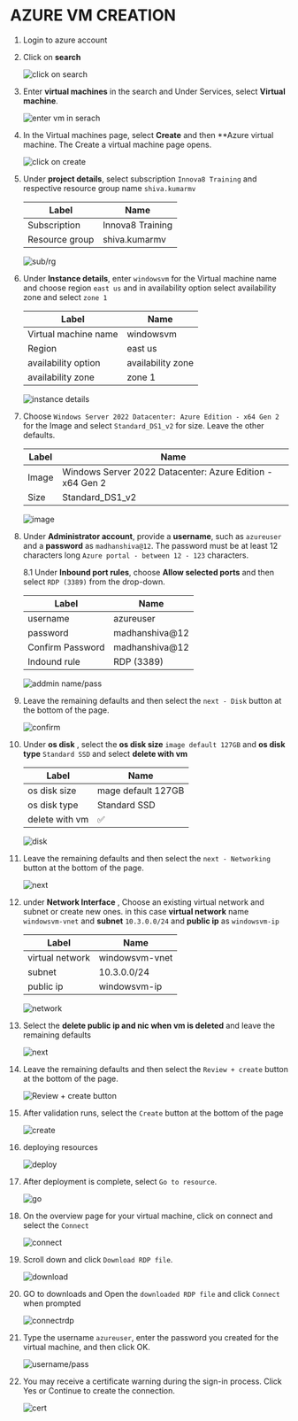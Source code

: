 # AZURE VM CREATION
1. Login to azure account
2. Click on **search**
   
   ![click on search](images/1.jpg)

3. Enter **virtual machines** in the search and Under Services, select **Virtual machine**.

   ![enter vm in serach](images/1.1.jpg)

4. In the Virtual machines page, select **Create** and then **Azure virtual machine. The Create a virtual machine page opens.

   ![click on create](images/2.jpg)

5. Under **project details**, select subscription `Innova8 Training` and respective resource group name `shiva.kumarmv`

   |Label|Name|
   |---|---|
   |Subscription|Innova8 Training|
   |Resource group| shiva.kumarmv|

   ![sub/rg](images/3.jpg)


6. Under **Instance details**, enter `windowsvm` for the Virtual machine name and choose region `east us` and in availability option select availability zone  and select `zone 1`
   
   |Label|Name|
   |---|---|
   |Virtual machine name|windowsvm|
   |Region|east us|
   |availability option|availability zone |
   |availability zone| zone 1|

   ![instance details](images/4.jpg)

7. Choose `Windows Server 2022 Datacenter: Azure Edition - x64 Gen 2` for the Image and select `Standard_DS1_v2` for size. Leave the other defaults.

   |Label|Name|
   |---|---|
   |Image|Windows Server 2022 Datacenter: Azure Edition - x64 Gen 2|
   |Size|Standard_DS1_v2|

   ![image](images/5.jpg)

8. Under **Administrator account**, provide a **username**, such as `azureuser` and a **password** as `madhanshiva@12`. The password must be at least 12 characters long `Azure portal - between 12 - 123` characters.

   8.1 Under **Inbound port rules**, choose **Allow selected ports** and then select `RDP (3389)` from the drop-down.

   |Label|Name|
   |---|---|
   |username|azureuser|
   |password|madhanshiva@12|
   |Confirm Password| madhanshiva@12|
   |Indound rule|RDP (3389)|

   ![addmin name/pass](images/6.jpg)

9. Leave the remaining defaults and then select the `next - Disk` button at the bottom of the page.

   ![confirm](images/7.01.jpg)
   
10. Under **os disk** , select the **os disk size** `image default 127GB` and **os disk type** `Standard SSD` and select **delete with vm**

    |Label|Name|
    |---|---|
    |os disk size|mage default 127GB|
    |os disk type|Standard SSD|
    |delete with vm| :white_check_mark:|__--
   
    ![disk](images/7.jpg)

11. Leave the remaining defaults and then select the `next - Networking` button at the bottom of the page.

    ![next](images/8.1.jpg)

12. under **Network Interface** , Choose an existing virtual network and subnet or create new ones. in this case **virtual network** name  `windowsvm-vnet` and **subnet** `10.3.0.0/24` and **public ip** as `windowsvm-ip`

    |Label|Name|
    |---|---|
    |virtual network|windowsvm-vnet|
    |subnet|10.3.0.0/24|
    |public ip|windowsvm-ip|
    
    ![network](images/8.jpg)

13. Select the **delete public ip and nic when vm is deleted**  and leave the remaining defaults

    ![next](images/9.jpg)

18. Leave the remaining defaults and then select the `Review + create` button at the bottom of the page.

    ![Review + create button](images/10.jpg)

19. After validation runs, select the `Create` button at the bottom of the page

    ![create](images/11.jpg)

20. deploying resources

    ![deploy](images/12.jpg)

21. After deployment is complete, select `Go to resource`.

    ![go](images/13.jpg)

22. On the overview page for your virtual machine, click on connect and  select the `Connect`

    ![connect](images/14.jpg)

23. Scroll down and click `Download RDP file`.

    ![download](images/15.jpg)

24. GO to downloads and Open the `downloaded RDP file` and click `Connect` when prompted

    ![connectrdp](images/16.jpg)

25.  Type the username `azureuser`, enter the password you created for the virtual machine, and then click OK.

     ![username/pass](images/17.jpg)

26. You may receive a certificate warning during the sign-in process. Click Yes or Continue to create the connection.

    ![cert](images/18.jpg)
    




